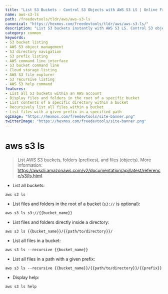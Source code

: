 ```yaml
---
title: "List S3 Buckets - Control S3 Objects with AWS S3 LS | Online Free DevTools by Hexmos"
name: aws-s3-ls
path: /freedevtools/tldr/aws/aws-s3-ls
canonical: "https://hexmos.com/freedevtools/tldr/aws/aws-s3-ls/"
description: "List S3 buckets instantly with AWS S3 LS. Control S3 objects, navigate directories, and manage file prefixes effortlessly. Free online tool, no registration required."
category: common
keywords:
- S3 bucket listing
- AWS S3 object management
- S3 directory navigation
- S3 prefix listing
- AWS command line interface
- S3 bucket command line
- Cloud storage listing
- AWS S3 file explorer
- S3 recursive listing
- AWS S3 help command
features:
- List all S3 buckets within an AWS account
- Display files and folders in the root of a specific bucket
- List contents of a specific directory within a bucket
- Recursively list all files within a bucket
- List files with a given prefix in a specified path
ogImage: "https://hexmos.com/freedevtools/site-banner.png"
twitterImage: "https://hexmos.com/freedevtools/site-banner.png"
---
```


# aws s3 ls

> List AWS S3 buckets, folders (prefixes), and files (objects).
> More information: <https://awscli.amazonaws.com/v2/documentation/api/latest/reference/s3/ls.html>.

- List all buckets:

`aws s3 ls`

- List files and folders in the root of a bucket (`s3://` is optional):

`aws s3 ls s3://{{bucket_name}}`

- List files and folders directly inside a directory:

`aws s3 ls {{bucket_name}}/{{path/to/directory}}/`

- List all files in a bucket:

`aws s3 ls --recursive {{bucket_name}}`

- List all files in a path with a given prefix:

`aws s3 ls --recursive {{bucket_name}}/{{path/to/directory}}/{{prefix}}`

- Display help:

`aws s3 ls help`
